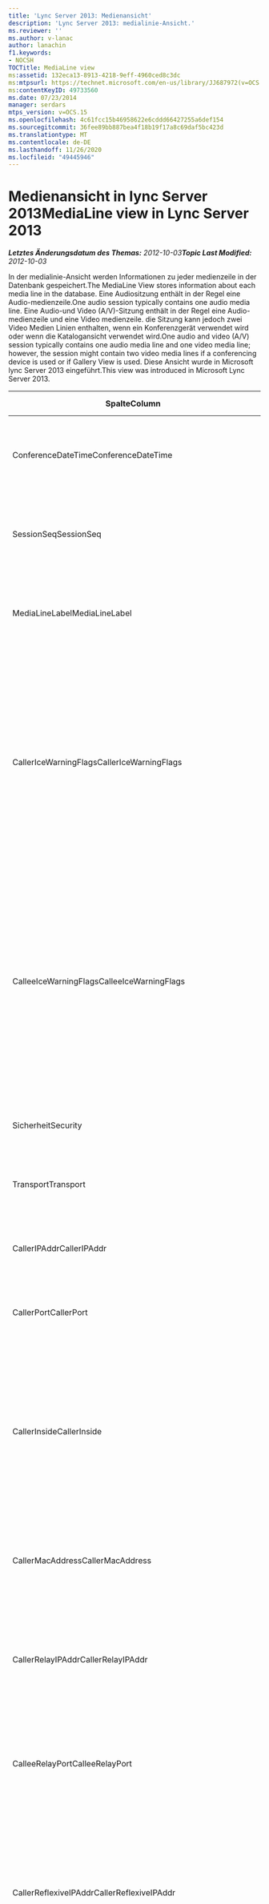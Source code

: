 ```yaml
---
title: 'Lync Server 2013: Medienansicht'
description: 'Lync Server 2013: medialinie-Ansicht.'
ms.reviewer: ''
ms.author: v-lanac
author: lanachin
f1.keywords:
- NOCSH
TOCTitle: MediaLine view
ms:assetid: 132eca13-8913-4218-9eff-4960ced8c3dc
ms:mtpsurl: https://technet.microsoft.com/en-us/library/JJ687972(v=OCS.15)
ms:contentKeyID: 49733560
ms.date: 07/23/2014
manager: serdars
mtps_version: v=OCS.15
ms.openlocfilehash: 4c61fcc15b46958622e6cddd66427255a6def154
ms.sourcegitcommit: 36fee89bb887bea4f18b19f17a8c69daf5bc423d
ms.translationtype: MT
ms.contentlocale: de-DE
ms.lasthandoff: 11/26/2020
ms.locfileid: "49445946"
---
```

# <a name="medialine-view-in-lync-server-2013"></a><span data-ttu-id="14aa0-103">Medienansicht in lync Server 2013</span><span class="sxs-lookup"><span data-stu-id="14aa0-103">MediaLine view in Lync Server 2013</span></span>

<div data-xmlns="http://www.w3.org/1999/xhtml">

<div class="topic" data-xmlns="http://www.w3.org/1999/xhtml" data-msxsl="urn:schemas-microsoft-com:xslt" data-cs="https://msdn.microsoft.com/">

<div data-asp="https://msdn2.microsoft.com/asp">



</div>

<div id="mainSection">

<div id="mainBody"><span data-ttu-id="14aa0-104">

<span> </span></span><span class="sxs-lookup"><span data-stu-id="14aa0-104">

<span> </span></span></span>

<span data-ttu-id="14aa0-105">_**Letztes Änderungsdatum des Themas:** 2012-10-03_</span><span class="sxs-lookup"><span data-stu-id="14aa0-105">_**Topic Last Modified:** 2012-10-03_</span></span>

<span data-ttu-id="14aa0-106">In der medialinie-Ansicht werden Informationen zu jeder medienzeile in der Datenbank gespeichert.</span><span class="sxs-lookup"><span data-stu-id="14aa0-106">The MediaLine View stores information about each media line in the database.</span></span> <span data-ttu-id="14aa0-107">Eine Audiositzung enthält in der Regel eine Audio-medienzeile.</span><span class="sxs-lookup"><span data-stu-id="14aa0-107">One audio session typically contains one audio media line.</span></span> <span data-ttu-id="14aa0-108">Eine Audio-und Video (A/V)-Sitzung enthält in der Regel eine Audio-medienzeile und eine Video medienzeile. die Sitzung kann jedoch zwei Video Medien Linien enthalten, wenn ein Konferenzgerät verwendet wird oder wenn die Katalogansicht verwendet wird.</span><span class="sxs-lookup"><span data-stu-id="14aa0-108">One audio and video (A/V) session typically contains one audio media line and one video media line; however, the session might contain two video media lines if a conferencing device is used or if Gallery View is used.</span></span> <span data-ttu-id="14aa0-109">Diese Ansicht wurde in Microsoft lync Server 2013 eingeführt.</span><span class="sxs-lookup"><span data-stu-id="14aa0-109">This view was introduced in Microsoft Lync Server 2013.</span></span>


<table>
<colgroup>
<col style="width: 33%" />
<col style="width: 33%" />
<col style="width: 33%" />
</colgroup>
<thead>
<tr class="header">
<th><span data-ttu-id="14aa0-110">Spalte</span><span class="sxs-lookup"><span data-stu-id="14aa0-110">Column</span></span></th>
<th><span data-ttu-id="14aa0-111">Datentyp</span><span class="sxs-lookup"><span data-stu-id="14aa0-111">Data Type</span></span></th>
<th><span data-ttu-id="14aa0-112">Details</span><span class="sxs-lookup"><span data-stu-id="14aa0-112">details</span></span></th>
</tr>
</thead>
<tbody>
<tr class="odd">
<td><p><span data-ttu-id="14aa0-113">ConferenceDateTime</span><span class="sxs-lookup"><span data-stu-id="14aa0-113">ConferenceDateTime</span></span></p></td>
<td><p><span data-ttu-id="14aa0-114">datetime</span><span class="sxs-lookup"><span data-stu-id="14aa0-114">datetime</span></span></p></td>
<td><p><span data-ttu-id="14aa0-115">Auf die <a href="lync-server-2013-medialine-table.md">in der Tabelle medialinie in lync Server 2013</a>verwiesen wird.</span><span class="sxs-lookup"><span data-stu-id="14aa0-115">Referenced from the <a href="lync-server-2013-medialine-table.md">MediaLine table in Lync Server 2013</a>.</span></span></p></td>
</tr>
<tr class="even">
<td><p><span data-ttu-id="14aa0-116">SessionSeq</span><span class="sxs-lookup"><span data-stu-id="14aa0-116">SessionSeq</span></span></p></td>
<td><p><span data-ttu-id="14aa0-117">int</span><span class="sxs-lookup"><span data-stu-id="14aa0-117">int</span></span></p></td>
<td><p><span data-ttu-id="14aa0-118">Auf die <a href="lync-server-2013-medialine-table.md">in der Tabelle medialinie in lync Server 2013</a>verwiesen wird.</span><span class="sxs-lookup"><span data-stu-id="14aa0-118">Referenced from the <a href="lync-server-2013-medialine-table.md">MediaLine table in Lync Server 2013</a>.</span></span></p></td>
</tr>
<tr class="odd">
<td><p><span data-ttu-id="14aa0-119">MediaLineLabel</span><span class="sxs-lookup"><span data-stu-id="14aa0-119">MediaLineLabel</span></span></p></td>
<td><p><span data-ttu-id="14aa0-120">tinyint</span><span class="sxs-lookup"><span data-stu-id="14aa0-120">tinyint</span></span></p></td>
<td><p><span data-ttu-id="14aa0-121">Auf die <a href="lync-server-2013-medialine-table.md">in der Tabelle medialinie in lync Server 2013</a>verwiesen wird.</span><span class="sxs-lookup"><span data-stu-id="14aa0-121">Referenced from the <a href="lync-server-2013-medialine-table.md">MediaLine table in Lync Server 2013</a>.</span></span></p></td>
</tr>
<tr class="even">
<td><p><span data-ttu-id="14aa0-122">CallerIceWarningFlags</span><span class="sxs-lookup"><span data-stu-id="14aa0-122">CallerIceWarningFlags</span></span></p></td>
<td><p><span data-ttu-id="14aa0-123">int</span><span class="sxs-lookup"><span data-stu-id="14aa0-123">int</span></span></p></td>
<td><p><span data-ttu-id="14aa0-124">Informationen zum Prozess der interaktiven Verbindungseinrichtung (ICE), der unter Bits-Flags für den Aufrufer beschrieben wird.</span><span class="sxs-lookup"><span data-stu-id="14aa0-124">Information about Interactive Connectivity Establishment (ICE) process described in bits flags for the caller.</span></span> <span data-ttu-id="14aa0-125">Ausführliche Informationen finden Sie in der Quality of Experience Monitoring Server Protocol-Spezifikation.</span><span class="sxs-lookup"><span data-stu-id="14aa0-125">For details, refer to the Quality of Experience Monitoring Server Protocol Specification.</span></span></p></td>
</tr>
<tr class="odd">
<td><p><span data-ttu-id="14aa0-126">CalleeIceWarningFlags</span><span class="sxs-lookup"><span data-stu-id="14aa0-126">CalleeIceWarningFlags</span></span></p></td>
<td><p><span data-ttu-id="14aa0-127">int</span><span class="sxs-lookup"><span data-stu-id="14aa0-127">int</span></span></p></td>
<td><p><span data-ttu-id="14aa0-128">Informationen zum Prozess der interaktiven Verbindungseinrichtung (ICE), der in den Bits-Flags für den aufgerufenen beschrieben wird.</span><span class="sxs-lookup"><span data-stu-id="14aa0-128">Information about Interactive Connectivity Establishment (ICE) process described in bits flags for the callee.</span></span> <span data-ttu-id="14aa0-129">Ausführliche Informationen finden Sie in der Quality of Experience Monitoring Server Protocol-Spezifikation.</span><span class="sxs-lookup"><span data-stu-id="14aa0-129">For details, refer to the Quality of Experience Monitoring Server Protocol Specification.</span></span></p></td>
</tr>
<tr class="even">
<td><p><span data-ttu-id="14aa0-130">Sicherheit</span><span class="sxs-lookup"><span data-stu-id="14aa0-130">Security</span></span></p></td>
<td><p><span data-ttu-id="14aa0-131">tinyint</span><span class="sxs-lookup"><span data-stu-id="14aa0-131">tinyint</span></span></p></td>
<td><p><span data-ttu-id="14aa0-132">Verwendetes Sicherheitsprofil</span><span class="sxs-lookup"><span data-stu-id="14aa0-132">Security profile in use.</span></span> <span data-ttu-id="14aa0-133">0 ist None, 1 ist SRTP, 2 ist v1.</span><span class="sxs-lookup"><span data-stu-id="14aa0-133">0 is NONE, 1 is SRTP, 2 is V1.</span></span></p></td>
</tr>
<tr class="odd">
<td><p><span data-ttu-id="14aa0-134">Transport</span><span class="sxs-lookup"><span data-stu-id="14aa0-134">Transport</span></span></p></td>
<td><p><span data-ttu-id="14aa0-135">tinyint</span><span class="sxs-lookup"><span data-stu-id="14aa0-135">tinyint</span></span></p></td>
<td><p><span data-ttu-id="14aa0-136">Transporttyp.</span><span class="sxs-lookup"><span data-stu-id="14aa0-136">Transport type.</span></span> <span data-ttu-id="14aa0-137">0 ist UDP, 1 ist TCP.</span><span class="sxs-lookup"><span data-stu-id="14aa0-137">0 is UDP, 1 is TCP.</span></span></p></td>
</tr>
<tr class="even">
<td><p><span data-ttu-id="14aa0-138">CallerIPAddr</span><span class="sxs-lookup"><span data-stu-id="14aa0-138">CallerIPAddr</span></span></p></td>
<td><p><span data-ttu-id="14aa0-139">var (50)</span><span class="sxs-lookup"><span data-stu-id="14aa0-139">var(50)</span></span></p></td>
<td><p><span data-ttu-id="14aa0-140">Die IP-Adresse des Anrufers.</span><span class="sxs-lookup"><span data-stu-id="14aa0-140">IP address of the caller.</span></span> <span data-ttu-id="14aa0-141">Dies kann eine IPv4-oder IPv6-Adresse sein.</span><span class="sxs-lookup"><span data-stu-id="14aa0-141">This can be either an IPv4 or IPv6 address.</span></span></p></td>
</tr>
<tr class="odd">
<td><p><span data-ttu-id="14aa0-142">CallerPort</span><span class="sxs-lookup"><span data-stu-id="14aa0-142">CallerPort</span></span></p></td>
<td><p><span data-ttu-id="14aa0-143">int</span><span class="sxs-lookup"><span data-stu-id="14aa0-143">int</span></span></p></td>
<td><p><span data-ttu-id="14aa0-144">Der vom Aufrufer verwendete Port.</span><span class="sxs-lookup"><span data-stu-id="14aa0-144">Port used by the caller.</span></span></p></td>
</tr>
<tr class="even">
<td><p><span data-ttu-id="14aa0-145">CallerInside</span><span class="sxs-lookup"><span data-stu-id="14aa0-145">CallerInside</span></span></p></td>
<td><p><span data-ttu-id="14aa0-146">bit</span><span class="sxs-lookup"><span data-stu-id="14aa0-146">bit</span></span></p></td>
<td><p><span data-ttu-id="14aa0-147">Gibt an, ob sich der Anrufer innerhalb des Organisationsnetzwerks befindet.</span><span class="sxs-lookup"><span data-stu-id="14aa0-147">Indicates whether or not the caller is inside the organization network.</span></span> <span data-ttu-id="14aa0-148">1 bedeutet, dass sich der Anrufer innerhalb des Unternehmensnetzwerks befindet.</span><span class="sxs-lookup"><span data-stu-id="14aa0-148">1 means that the caller is inside the enterprise network.</span></span> <span data-ttu-id="14aa0-149">0 bedeutet, dass sich der Anrufer außerhalb des Netzwerks befindet.</span><span class="sxs-lookup"><span data-stu-id="14aa0-149">0 means that the caller is outside the network.</span></span></p></td>
</tr>
<tr class="odd">
<td><p><span data-ttu-id="14aa0-150">CallerMacAddress</span><span class="sxs-lookup"><span data-stu-id="14aa0-150">CallerMacAddress</span></span></p></td>
<td><p><span data-ttu-id="14aa0-151">varchar (256)</span><span class="sxs-lookup"><span data-stu-id="14aa0-151">varchar(256)</span></span></p></td>
<td><p><span data-ttu-id="14aa0-152">Mac-Adresse der vom Anrufer verwendeten Netzwerkschnittstelle.</span><span class="sxs-lookup"><span data-stu-id="14aa0-152">MAC address of network interface used by caller.</span></span></p></td>
</tr>
<tr class="even">
<td><p><span data-ttu-id="14aa0-153">CallerRelayIPAddr</span><span class="sxs-lookup"><span data-stu-id="14aa0-153">CallerRelayIPAddr</span></span></p></td>
<td><p><span data-ttu-id="14aa0-154">var (50)</span><span class="sxs-lookup"><span data-stu-id="14aa0-154">var(50)</span></span></p></td>
<td><p><span data-ttu-id="14aa0-155">Die IP-Adresse des A/V-Edgedienst, der vom Aufrufer verwendet wird.</span><span class="sxs-lookup"><span data-stu-id="14aa0-155">IP Address of the A/V Edge service used by the caller.</span></span> <span data-ttu-id="14aa0-156">Weitere Informationen finden Sie <a href="lync-server-2013-ipaddress-table.md">in der Tabelle IPAddress in lync Server 2013</a> .</span><span class="sxs-lookup"><span data-stu-id="14aa0-156">See the <a href="lync-server-2013-ipaddress-table.md">IPAddress table in Lync Server 2013</a> for more information.</span></span></p></td>
</tr>
<tr class="odd">
<td><p><span data-ttu-id="14aa0-157">CalleeRelayPort</span><span class="sxs-lookup"><span data-stu-id="14aa0-157">CalleeRelayPort</span></span></p></td>
<td><p><span data-ttu-id="14aa0-158">int</span><span class="sxs-lookup"><span data-stu-id="14aa0-158">int</span></span></p></td>
<td><p><span data-ttu-id="14aa0-159">Der Port des A/V-Edgedienst, der vom Aufrufer verwendet wird.</span><span class="sxs-lookup"><span data-stu-id="14aa0-159">Port used on the A/V Edge service used by the caller.</span></span></p></td>
</tr>
<tr class="even">
<td><p><span data-ttu-id="14aa0-160">CallerReflexiveIPAddr</span><span class="sxs-lookup"><span data-stu-id="14aa0-160">CallerReflexiveIPAddr</span></span></p></td>
<td><p><span data-ttu-id="14aa0-161">var (50)</span><span class="sxs-lookup"><span data-stu-id="14aa0-161">var(50)</span></span></p></td>
<td><p><span data-ttu-id="14aa0-162">Die IP-Adresse des Anrufers, wie er vom A/V-Edgedienst gemeldet wurde.</span><span class="sxs-lookup"><span data-stu-id="14aa0-162">Caller’s IP address as reported by the A/V Edge service.</span></span> <span data-ttu-id="14aa0-163">Diese Adresse kann sich von der CallerIPAddr unterscheiden, wenn sich der Client beispielsweise hinter einem NAT befindet.</span><span class="sxs-lookup"><span data-stu-id="14aa0-163">This address may be different that the CallerIPAddr if the client is located behind a NAT for example.</span></span></p></td>
</tr>
<tr class="odd">
<td><p><span data-ttu-id="14aa0-164">CallerCaptureDev</span><span class="sxs-lookup"><span data-stu-id="14aa0-164">CallerCaptureDev</span></span></p></td>
<td><p><span data-ttu-id="14aa0-165">varchar (256)</span><span class="sxs-lookup"><span data-stu-id="14aa0-165">varchar(256)</span></span></p></td>
<td><p><span data-ttu-id="14aa0-166">Name des Aufnahmegeräts des Anrufers.</span><span class="sxs-lookup"><span data-stu-id="14aa0-166">Caller’s capture device name.</span></span></p></td>
</tr>
<tr class="even">
<td><p><span data-ttu-id="14aa0-167">CallerRenderDev</span><span class="sxs-lookup"><span data-stu-id="14aa0-167">CallerRenderDev</span></span></p></td>
<td><p><span data-ttu-id="14aa0-168">varchar (256)</span><span class="sxs-lookup"><span data-stu-id="14aa0-168">varchar(256)</span></span></p></td>
<td><p><span data-ttu-id="14aa0-169">Name des Render-Geräts des Anrufers.</span><span class="sxs-lookup"><span data-stu-id="14aa0-169">Caller’s render device name.</span></span></p></td>
</tr>
<tr class="odd">
<td><p><span data-ttu-id="14aa0-170">CallerCaptureDevDriver</span><span class="sxs-lookup"><span data-stu-id="14aa0-170">CallerCaptureDevDriver</span></span></p></td>
<td><p><span data-ttu-id="14aa0-171">varchar (256)</span><span class="sxs-lookup"><span data-stu-id="14aa0-171">varchar(256)</span></span></p></td>
<td><p><span data-ttu-id="14aa0-172">Name des Aufnahmegeräte Treibers des Anrufers.</span><span class="sxs-lookup"><span data-stu-id="14aa0-172">Caller’s capture device driver name.</span></span></p></td>
</tr>
<tr class="even">
<td><p><span data-ttu-id="14aa0-173">CallerRenderDevDriver</span><span class="sxs-lookup"><span data-stu-id="14aa0-173">CallerRenderDevDriver</span></span></p></td>
<td><p><span data-ttu-id="14aa0-174">varchar (256)</span><span class="sxs-lookup"><span data-stu-id="14aa0-174">varchar(256)</span></span></p></td>
<td><p><span data-ttu-id="14aa0-175">Name des Render-Gerätetreibers des Anrufers.</span><span class="sxs-lookup"><span data-stu-id="14aa0-175">Caller’s render device driver name.</span></span></p></td>
</tr>
<tr class="odd">
<td><p><span data-ttu-id="14aa0-176">CallerWifiDriverDeviceDesc</span><span class="sxs-lookup"><span data-stu-id="14aa0-176">CallerWifiDriverDeviceDesc</span></span></p></td>
<td><p><span data-ttu-id="14aa0-177">varchar (256</span><span class="sxs-lookup"><span data-stu-id="14aa0-177">varchar(256</span></span></p></td>
<td><p><span data-ttu-id="14aa0-178">Beschreibung des WLAN-Treibers des Anrufers.</span><span class="sxs-lookup"><span data-stu-id="14aa0-178">Caller’s Wifi driver description.</span></span></p></td>
</tr>
<tr class="even">
<td><p><span data-ttu-id="14aa0-179">CallerWifiDriverVersion</span><span class="sxs-lookup"><span data-stu-id="14aa0-179">CallerWifiDriverVersion</span></span></p></td>
<td><p><span data-ttu-id="14aa0-180">varchar (256)</span><span class="sxs-lookup"><span data-stu-id="14aa0-180">varchar(256)</span></span></p></td>
<td><p><span data-ttu-id="14aa0-181">WLAN-Treiberversion des Anrufers.</span><span class="sxs-lookup"><span data-stu-id="14aa0-181">Caller’s Wifi driver version.</span></span></p></td>
</tr>
<tr class="odd">
<td><p><span data-ttu-id="14aa0-182">CalleeNetworkConnectionDetail</span><span class="sxs-lookup"><span data-stu-id="14aa0-182">CalleeNetworkConnectionDetail</span></span></p></td>
<td><p><span data-ttu-id="14aa0-183">varchar (256)</span><span class="sxs-lookup"><span data-stu-id="14aa0-183">varchar(256)</span></span></p></td>
<td><p><span data-ttu-id="14aa0-184">Details zur Netzwerkverbindung des Anrufers.</span><span class="sxs-lookup"><span data-stu-id="14aa0-184">Details of caller’s network connection.</span></span> <span data-ttu-id="14aa0-185">Weitere Informationen finden Sie <a href="lync-server-2013-networkconnectiondetail-table.md">in der NetworkConnectionDetail-Tabelle in lync Server 2013</a> .</span><span class="sxs-lookup"><span data-stu-id="14aa0-185">See the <a href="lync-server-2013-networkconnectiondetail-table.md">NetworkConnectionDetail table in Lync Server 2013</a> for more information.</span></span></p></td>
</tr>
<tr class="even">
<td><p><span data-ttu-id="14aa0-186">CallerBssid</span><span class="sxs-lookup"><span data-stu-id="14aa0-186">CallerBssid</span></span></p></td>
<td><p><span data-ttu-id="14aa0-187">varchar (256)</span><span class="sxs-lookup"><span data-stu-id="14aa0-187">varchar(256)</span></span></p></td>
<td><p><span data-ttu-id="14aa0-188">Grundlegende Dienst Satzkennung, die von der WLAN-Verbindung der Anrufer verwendet wird.</span><span class="sxs-lookup"><span data-stu-id="14aa0-188">Basic Service Set Identifier used by callers WiFi connection.</span></span></p></td>
</tr>
<tr class="odd">
<td><p><span data-ttu-id="14aa0-189">CallerVPN</span><span class="sxs-lookup"><span data-stu-id="14aa0-189">CallerVPN</span></span></p></td>
<td><p><span data-ttu-id="14aa0-190">bit</span><span class="sxs-lookup"><span data-stu-id="14aa0-190">bit</span></span></p></td>
<td><p><span data-ttu-id="14aa0-191">Gibt an, ob der Anrufer über ein virtuelles privates Netzwerk verbunden ist.</span><span class="sxs-lookup"><span data-stu-id="14aa0-191">Indicates whether the caller connected over a virtual private network.</span></span> <span data-ttu-id="14aa0-192">1 ist ein VPN (virtuelles privates Netzwerk), 0 ist kein VPN.</span><span class="sxs-lookup"><span data-stu-id="14aa0-192">1 is virtual private network (VPN), 0 is non-VPN.</span></span></p></td>
</tr>
<tr class="even">
<td><p><span data-ttu-id="14aa0-193">CalleeIPAddr</span><span class="sxs-lookup"><span data-stu-id="14aa0-193">CalleeIPAddr</span></span></p></td>
<td><p><span data-ttu-id="14aa0-194">var (50)</span><span class="sxs-lookup"><span data-stu-id="14aa0-194">var(50)</span></span></p></td>
<td><p><span data-ttu-id="14aa0-195">Die IP-Adresse des aufgerufenen.</span><span class="sxs-lookup"><span data-stu-id="14aa0-195">IP address of the callee.</span></span> <span data-ttu-id="14aa0-196">Dies kann eine IPv4-oder IPv6-Adresse sein.</span><span class="sxs-lookup"><span data-stu-id="14aa0-196">This can be either an IPv4 or IPv6 address.</span></span></p></td>
</tr>
<tr class="odd">
<td><p><span data-ttu-id="14aa0-197">CalleePort</span><span class="sxs-lookup"><span data-stu-id="14aa0-197">CalleePort</span></span></p></td>
<td><p><span data-ttu-id="14aa0-198">int</span><span class="sxs-lookup"><span data-stu-id="14aa0-198">int</span></span></p></td>
<td><p><span data-ttu-id="14aa0-199">Port, der vom aufgerufenen verwendet wird.</span><span class="sxs-lookup"><span data-stu-id="14aa0-199">Port used by the callee.</span></span></p></td>
</tr>
<tr class="even">
<td><p><span data-ttu-id="14aa0-200">CalleeInside</span><span class="sxs-lookup"><span data-stu-id="14aa0-200">CalleeInside</span></span></p></td>
<td><p><span data-ttu-id="14aa0-201">bit</span><span class="sxs-lookup"><span data-stu-id="14aa0-201">bit</span></span></p></td>
<td><p><span data-ttu-id="14aa0-202">Gibt an, ob sich der aufgerufene innerhalb des Unternehmensnetzwerks befindet.</span><span class="sxs-lookup"><span data-stu-id="14aa0-202">Indicates whether the callee is inside the enterprise network.</span></span> <span data-ttu-id="14aa0-203">1 bedeutet, dass der Anrufer sich innerhalb des Unternehmensnetzwerks befindet, 0 bedeutet, dass der Anrufer sich außerhalb des Netzwerks befindet.</span><span class="sxs-lookup"><span data-stu-id="14aa0-203">1 means callee is inside the enterprise network, 0 means the callee is outside the network.</span></span></p></td>
</tr>
<tr class="odd">
<td><p><span data-ttu-id="14aa0-204">CalleeMacAddress</span><span class="sxs-lookup"><span data-stu-id="14aa0-204">CalleeMacAddress</span></span></p></td>
<td><p><span data-ttu-id="14aa0-205">varchar (256)</span><span class="sxs-lookup"><span data-stu-id="14aa0-205">varchar(256)</span></span></p></td>
<td><p><span data-ttu-id="14aa0-206">Mac-Adresse der vom aufgerufenen verwendeten Netzwerkschnittstelle.</span><span class="sxs-lookup"><span data-stu-id="14aa0-206">MAC address of network interface used by callee.</span></span></p></td>
</tr>
<tr class="even">
<td><p><span data-ttu-id="14aa0-207">CalleeRelayIPAddr</span><span class="sxs-lookup"><span data-stu-id="14aa0-207">CalleeRelayIPAddr</span></span></p></td>
<td><p><span data-ttu-id="14aa0-208">var (50)</span><span class="sxs-lookup"><span data-stu-id="14aa0-208">var(50)</span></span></p></td>
<td><p><span data-ttu-id="14aa0-209">Die IP-Adresse des A/V-Edgedienst, der vom aufgerufenen verwendet wird.</span><span class="sxs-lookup"><span data-stu-id="14aa0-209">IP Address of the A/V Edge service used by the callee.</span></span> <span data-ttu-id="14aa0-210">Weitere Informationen finden Sie <a href="lync-server-2013-ipaddress-table.md">in der Tabelle IPAddress in lync Server 2013</a> .</span><span class="sxs-lookup"><span data-stu-id="14aa0-210">See the <a href="lync-server-2013-ipaddress-table.md">IPAddress table in Lync Server 2013</a> for more information.</span></span></p></td>
</tr>
<tr class="odd">
<td><p><span data-ttu-id="14aa0-211">CalleeRelayPort</span><span class="sxs-lookup"><span data-stu-id="14aa0-211">CalleeRelayPort</span></span></p></td>
<td><p><span data-ttu-id="14aa0-212">int</span><span class="sxs-lookup"><span data-stu-id="14aa0-212">int</span></span></p></td>
<td><p><span data-ttu-id="14aa0-213">Port, der für den A/V-Edgedienst verwendet wird, der vom aufgerufenen verwendet wird.</span><span class="sxs-lookup"><span data-stu-id="14aa0-213">Port used on the A/V Edge service used by the callee.</span></span></p></td>
</tr>
<tr class="even">
<td><p><span data-ttu-id="14aa0-214">CalleeReflexiveIPAddr</span><span class="sxs-lookup"><span data-stu-id="14aa0-214">CalleeReflexiveIPAddr</span></span></p></td>
<td><p><span data-ttu-id="14aa0-215">var (50)</span><span class="sxs-lookup"><span data-stu-id="14aa0-215">var(50)</span></span></p></td>
<td><p><span data-ttu-id="14aa0-216">Die IP-Adresse des Betreibers, wie vom A/V-Edgedienst gemeldet.</span><span class="sxs-lookup"><span data-stu-id="14aa0-216">Callee’s IP address as reported by the A/V Edge service.</span></span> <span data-ttu-id="14aa0-217">Diese Adresse kann sich von der CalleeIPAddr unterscheiden, wenn sich der Client beispielsweise hinter einem NAT befindet.</span><span class="sxs-lookup"><span data-stu-id="14aa0-217">This address may be different that the CalleeIPAddr if the client is located behind a NAT for example.</span></span></p></td>
</tr>
<tr class="odd">
<td><p><span data-ttu-id="14aa0-218">CalleeCaptureDev</span><span class="sxs-lookup"><span data-stu-id="14aa0-218">CalleeCaptureDev</span></span></p></td>
<td><p><span data-ttu-id="14aa0-219">var (50)</span><span class="sxs-lookup"><span data-stu-id="14aa0-219">var(50)</span></span></p></td>
<td><p><span data-ttu-id="14aa0-220">Der Name des Erfassungsgeräts des Anrufers.</span><span class="sxs-lookup"><span data-stu-id="14aa0-220">Callee’s capture device name.</span></span></p></td>
</tr>
<tr class="even">
<td><p><span data-ttu-id="14aa0-221">CalleeRenderDev</span><span class="sxs-lookup"><span data-stu-id="14aa0-221">CalleeRenderDev</span></span></p></td>
<td><p><span data-ttu-id="14aa0-222">varchar (256)</span><span class="sxs-lookup"><span data-stu-id="14aa0-222">varchar(256)</span></span></p></td>
<td><p><span data-ttu-id="14aa0-223">Name des Render-Geräts.</span><span class="sxs-lookup"><span data-stu-id="14aa0-223">Callee’s render device name.</span></span></p></td>
</tr>
<tr class="odd">
<td><p><span data-ttu-id="14aa0-224">CalleeCaptureDevDriver</span><span class="sxs-lookup"><span data-stu-id="14aa0-224">CalleeCaptureDevDriver</span></span></p></td>
<td><p><span data-ttu-id="14aa0-225">varchar (256)</span><span class="sxs-lookup"><span data-stu-id="14aa0-225">varchar(256)</span></span></p></td>
<td><p><span data-ttu-id="14aa0-226">Der Name des Capture-Gerätetreibers des anrufempfängers.</span><span class="sxs-lookup"><span data-stu-id="14aa0-226">Callee’s capture device driver name.</span></span></p></td>
</tr>
<tr class="even">
<td><p><span data-ttu-id="14aa0-227">CalleeRenderDevDriver</span><span class="sxs-lookup"><span data-stu-id="14aa0-227">CalleeRenderDevDriver</span></span></p></td>
<td><p><span data-ttu-id="14aa0-228">varchar (256)</span><span class="sxs-lookup"><span data-stu-id="14aa0-228">varchar(256)</span></span></p></td>
<td><p><span data-ttu-id="14aa0-229">Der Name des Render-Gerätetreibers des Benutzers.</span><span class="sxs-lookup"><span data-stu-id="14aa0-229">Callee’s render device driver name.</span></span></p></td>
</tr>
<tr class="odd">
<td><p><span data-ttu-id="14aa0-230">CalleeWifiDriverDeviceDesc</span><span class="sxs-lookup"><span data-stu-id="14aa0-230">CalleeWifiDriverDeviceDesc</span></span></p></td>
<td><p><span data-ttu-id="14aa0-231">varchar (256)</span><span class="sxs-lookup"><span data-stu-id="14aa0-231">varchar(256)</span></span></p></td>
<td><p><span data-ttu-id="14aa0-232">Beschreibung des WLAN-Treibers des Anrufers.</span><span class="sxs-lookup"><span data-stu-id="14aa0-232">Callee’s Wifi driver description.</span></span></p></td>
</tr>
<tr class="even">
<td><p><span data-ttu-id="14aa0-233">CalleeWifiDriverVersion</span><span class="sxs-lookup"><span data-stu-id="14aa0-233">CalleeWifiDriverVersion</span></span></p></td>
<td><p><span data-ttu-id="14aa0-234">varchar (256</span><span class="sxs-lookup"><span data-stu-id="14aa0-234">varchar(256</span></span></p></td>
<td><p><span data-ttu-id="14aa0-235">WLAN-Treiberversion des anrufempfängers.</span><span class="sxs-lookup"><span data-stu-id="14aa0-235">Callee’s Wifi driver version.</span></span></p></td>
</tr>
<tr class="odd">
<td><p><span data-ttu-id="14aa0-236">CalleeNetworkConnectionDetail</span><span class="sxs-lookup"><span data-stu-id="14aa0-236">CalleeNetworkConnectionDetail</span></span></p></td>
<td><p><span data-ttu-id="14aa0-237">varchar (256)</span><span class="sxs-lookup"><span data-stu-id="14aa0-237">varchar(256)</span></span></p></td>
<td><p><span data-ttu-id="14aa0-238">Details zur Netzwerkverbindung des berufenen.</span><span class="sxs-lookup"><span data-stu-id="14aa0-238">Details of callee’s network connection.</span></span> <span data-ttu-id="14aa0-239">Weitere Informationen finden Sie <a href="lync-server-2013-networkconnectiondetail-table.md">in der NetworkConnectionDetail-Tabelle in lync Server 2013</a> .</span><span class="sxs-lookup"><span data-stu-id="14aa0-239">See the <a href="lync-server-2013-networkconnectiondetail-table.md">NetworkConnectionDetail table in Lync Server 2013</a> for more information.</span></span></p></td>
</tr>
<tr class="even">
<td><p><span data-ttu-id="14aa0-240">CalleeBssid</span><span class="sxs-lookup"><span data-stu-id="14aa0-240">CalleeBssid</span></span></p></td>
<td><p><span data-ttu-id="14aa0-241">varchar (256)</span><span class="sxs-lookup"><span data-stu-id="14aa0-241">varchar(256)</span></span></p></td>
<td><p><span data-ttu-id="14aa0-242">Grundlegende Dienst Satz-ID, die von der WLAN-Verbindung des berufenen verwendet wird.</span><span class="sxs-lookup"><span data-stu-id="14aa0-242">Basic Service Set Identifier used by callee’s WiFi connection.</span></span></p></td>
</tr>
<tr class="odd">
<td><p><span data-ttu-id="14aa0-243">CalleeVPN</span><span class="sxs-lookup"><span data-stu-id="14aa0-243">CalleeVPN</span></span></p></td>
<td><p><span data-ttu-id="14aa0-244">bit</span><span class="sxs-lookup"><span data-stu-id="14aa0-244">bit</span></span></p></td>
<td><p><span data-ttu-id="14aa0-245">Gibt an, ob der aufgerufene über ein virtuelles privates Netzwerk verbunden ist.</span><span class="sxs-lookup"><span data-stu-id="14aa0-245">Indicates whether the callee connected over a virtual private network.</span></span> <span data-ttu-id="14aa0-246">1 ist ein VPN (virtuelles privates Netzwerk), 0 ist kein VPN.</span><span class="sxs-lookup"><span data-stu-id="14aa0-246">1 is virtual private network (VPN), 0 is non-VPN.</span></span></p></td>
</tr>
<tr class="even">
<td><p><span data-ttu-id="14aa0-247">ConversationalMOS</span><span class="sxs-lookup"><span data-stu-id="14aa0-247">ConversationalMOS</span></span></p></td>
<td><p><span data-ttu-id="14aa0-248">Dezimal (3; 2)</span><span class="sxs-lookup"><span data-stu-id="14aa0-248">decimal(3,2)</span></span></p></td>
<td><p><span data-ttu-id="14aa0-249">Schmalband-Konversations-Mos der audiositzungen (basierend auf beiden Audiostreams).</span><span class="sxs-lookup"><span data-stu-id="14aa0-249">Narrowband Conversational MOS of the audio sessions (based on both audio streams).</span></span></p></td>
</tr>
<tr class="odd">
<td><p><span data-ttu-id="14aa0-250">AppliedBandwidthLimit</span><span class="sxs-lookup"><span data-stu-id="14aa0-250">AppliedBandwidthLimit</span></span></p></td>
<td><p><span data-ttu-id="14aa0-251">int</span><span class="sxs-lookup"><span data-stu-id="14aa0-251">int</span></span></p></td>
<td><p><span data-ttu-id="14aa0-252">Hierbei handelt es sich um die tatsächliche Bandbreite, die auf den angegebenen Send-Seitenstrom angewendet wird, wobei verschiedene Richtlinieneinstellungen angegeben werden (Turn, API, SDP, Richtlinien Server usw.).</span><span class="sxs-lookup"><span data-stu-id="14aa0-252">This is the actual bandwidth applied to the given send side stream given various policy settings (TURN, API, SDP, Policy Server, etc.).</span></span> <span data-ttu-id="14aa0-253">Dies sollte nicht mit der effektiven Bandbreite verwechselt werden, da auf der Grundlage der Bandbreitenschätzung eine geringere effektive Bandbreite vorhanden sein kann.</span><span class="sxs-lookup"><span data-stu-id="14aa0-253">This should not to be confused with the effective bandwidth because there can be a lower effective bandwidth based on the bandwidth estimate.</span></span> <span data-ttu-id="14aa0-254">Dies ist im Grunde die maximale Bandbreite, die der sendedatenstrom sperren kann, wenn die Bandbreite geschätzt wird.</span><span class="sxs-lookup"><span data-stu-id="14aa0-254">This is basically the maximum bandwidth the send stream can take barring limits imposed by the bandwidth estimate.</span></span></p></td>
</tr>
<tr class="even">
<td><p><span data-ttu-id="14aa0-255">AppliedBandwidthSource</span><span class="sxs-lookup"><span data-stu-id="14aa0-255">AppliedBandwidthSource</span></span></p></td>
<td><p><span data-ttu-id="14aa0-256">varchar (256)</span><span class="sxs-lookup"><span data-stu-id="14aa0-256">varchar(256)</span></span></p></td>
<td><p><span data-ttu-id="14aa0-257">Die Quelle des verhängten Bandbreitenlimits.</span><span class="sxs-lookup"><span data-stu-id="14aa0-257">Source of the bandwidth cap being imposed.</span></span> <span data-ttu-id="14aa0-258">Es wird beschrieben, woher die Bandbreitengrenze stammt (beispielsweise "Richtlinienserver", "Server umwandeln" oder "Modalität").</span><span class="sxs-lookup"><span data-stu-id="14aa0-258">It describes where the bandwidth limit is coming from (for example, “Policy Server”, “TURN Server”, or “Modality”).</span></span></p></td>
</tr>
<tr class="odd">
<td><p><span data-ttu-id="14aa0-259">Anrufer</span><span class="sxs-lookup"><span data-stu-id="14aa0-259">Caller</span></span></p></td>
<td><p><span data-ttu-id="14aa0-260">bit</span><span class="sxs-lookup"><span data-stu-id="14aa0-260">bit</span></span></p></td>
<td><p><span data-ttu-id="14aa0-261">Gibt an, ob Metriken des Anrufers empfangen wurden; 1 ist ja, 0 ist Nein.</span><span class="sxs-lookup"><span data-stu-id="14aa0-261">Indicates whether metrics from the caller were received; 1 is yes, 0 is no.</span></span></p></td>
</tr>
<tr class="even">
<td><p><span data-ttu-id="14aa0-262">Callee</span><span class="sxs-lookup"><span data-stu-id="14aa0-262">Callee</span></span></p></td>
<td><p><span data-ttu-id="14aa0-263">bit</span><span class="sxs-lookup"><span data-stu-id="14aa0-263">bit</span></span></p></td>
<td><p><span data-ttu-id="14aa0-264">Gibt an, ob Metriken vom Anrufempfänger empfangen wurden; 1 ist ja, 0 ist Nein.</span><span class="sxs-lookup"><span data-stu-id="14aa0-264">Indicates whether metrics from the call receiver were received; 1 is yes, 0 is no.</span></span></p></td>
</tr>
<tr class="odd">
<td><p><span data-ttu-id="14aa0-265">MidCallReport</span><span class="sxs-lookup"><span data-stu-id="14aa0-265">MidCallReport</span></span></p></td>
<td><p><span data-ttu-id="14aa0-266">bit</span><span class="sxs-lookup"><span data-stu-id="14aa0-266">bit</span></span></p></td>
<td><p><span data-ttu-id="14aa0-267">Gibt an, ob es sich bei dem Bericht um einen Teil des Anrufs oder um einen vollständigen Anruf handelt.</span><span class="sxs-lookup"><span data-stu-id="14aa0-267">Indicates whether the report is for a portion of the call or for the complete call.</span></span></p></td>
</tr>
<tr class="even">
<td><p><span data-ttu-id="14aa0-268">ClassifiedPoorCall</span><span class="sxs-lookup"><span data-stu-id="14aa0-268">ClassifiedPoorCall</span></span></p></td>
<td><p><span data-ttu-id="14aa0-269">bit</span><span class="sxs-lookup"><span data-stu-id="14aa0-269">bit</span></span></p></td>
<td><p><span data-ttu-id="14aa0-270">Gibt an, ob ein Anruf als schlechter Anruf (1) oder als guter Anruf (0) klassifiziert wurde.</span><span class="sxs-lookup"><span data-stu-id="14aa0-270">Indicates whether a call was classified as a poor call (1) or as a good call (0).</span></span></p></td>
</tr>
<tr class="odd">
<td><p><span data-ttu-id="14aa0-271">CallerConnectivityICE</span><span class="sxs-lookup"><span data-stu-id="14aa0-271">CallerConnectivityICE</span></span></p></td>
<td><p><span data-ttu-id="14aa0-272">tinyint</span><span class="sxs-lookup"><span data-stu-id="14aa0-272">tinyint</span></span></p></td>
<td><p><span data-ttu-id="14aa0-273">Gibt an, ob der Anrufer über das Ice-Protokoll (Internet Connectivity Establishment) mit dem Netzwerk verbunden ist.</span><span class="sxs-lookup"><span data-stu-id="14aa0-273">Indicates whether the caller connected to the network using the ICE protocol (Internet Connectivity Establishment).</span></span></p></td>
</tr>
<tr class="even">
<td><p><span data-ttu-id="14aa0-274">CalleeConnectivityICE</span><span class="sxs-lookup"><span data-stu-id="14aa0-274">CalleeConnectivityICE</span></span></p></td>
<td><p><span data-ttu-id="14aa0-275">tinyint</span><span class="sxs-lookup"><span data-stu-id="14aa0-275">tinyint</span></span></p></td>
<td><p><span data-ttu-id="14aa0-276">Gibt an, ob der Benutzer die Verbindung mit dem Netzwerk mit dem ICE-Protokoll (Internet Connectivity Establishment) aufgerufen hat.</span><span class="sxs-lookup"><span data-stu-id="14aa0-276">Indicates whether the user called connected to the network using the ICE protocol (Internet Connectivity Establishment).</span></span></p></td>
</tr>
</tbody>
</table><span data-ttu-id="14aa0-277">


</div>

<span> </span>

</div>

</div>

</span><span class="sxs-lookup"><span data-stu-id="14aa0-277">


</div>

<span> </span>

</div>

</div>

</span></span></div>

